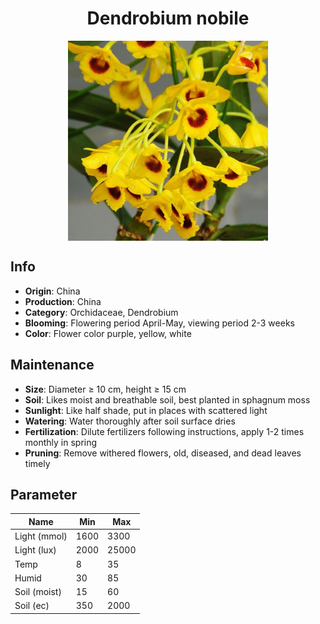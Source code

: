 <h1 align='center'>Dendrobium nobile</h1>
<p align="center">
    <img 
        align='center'
        width='320'
        src="../images/dendrobium nobile.png" 
        alt='Dendrobium nobile' />
</p>

## Info

 - **Origin**: China
 - **Production**: China
 - **Category**: Orchidaceae, Dendrobium
 - **Blooming**: Flowering period April-May, viewing period 2-3 weeks
 - **Color**: Flower color purple, yellow, white

## Maintenance

 - **Size**: Diameter ≥ 10 cm, height ≥ 15 cm
 - **Soil**: Likes moist and breathable soil, best planted in sphagnum moss
 - **Sunlight**: Like half shade, put in places with scattered light
 - **Watering**: Water thoroughly after soil surface dries
 - **Fertilization**: Dilute fertilizers following instructions,  apply 1-2 times monthly in spring
 - **Pruning**: Remove withered flowers, old, diseased, and dead leaves timely

## Parameter

| Name         | Min  | Max   |
|--------------|------|-------|
| Light (mmol) | 1600 | 3300  |
| Light (lux)  | 2000 | 25000 |
| Temp         | 8    | 35    |
| Humid        | 30   | 85    |
| Soil (moist) | 15   | 60    |
| Soil (ec)    | 350  | 2000  |